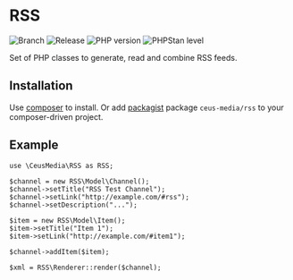 # RSS

![Branch](https://img.shields.io/badge/Branch-0.1.x-blue?style=flat-square)
![Release](https://img.shields.io/badge/Release-0.1.0-blue?style=flat-square)
![PHP version](https://img.shields.io/badge/PHP-7.4+-blue?style=flat-square&color=777BB4)
![PHPStan level](https://img.shields.io/badge/PHPStan_----darkgreen?style=flat-square)

Set of PHP classes to generate, read and combine RSS feeds.

## Installation

Use [composer](http://getcomposer.org/) to install.
Or add [packagist](packagist.org) package <code>ceus-media/rss</code> to your composer-driven project.

## Example

```
use \CeusMedia\RSS as RSS;

$channel = new RSS\Model\Channel();
$channel->setTitle("RSS Test Channel");
$channel->setLink("http://example.com/#rss");
$channel->setDescription("...");

$item = new RSS\Model\Item();
$item->setTitle("Item 1");
$item->setLink("http://example.com/#item1");

$channel->addItem($item);

$xml = RSS\Renderer::render($channel);
```
